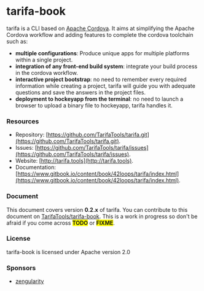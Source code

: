 # tarifa-book

tarifa is a CLI based on [Apache Cordova](http://cordova.apache.org/).
It aims at simplifying the Apache Cordova workflow and adding features to complete the cordova toolchain such as:

* **multiple configurations**: Produce unique apps for multiple platforms within a single project.
* **integration of any front-end build system**: integrate your build process in the cordova workflow.
* **interactive project bootstrap**: no need to remember every required information while creating a project, tarifa will guide you
with adequate questions and save the answers in the project files.
* **deployment to hockeyapp from the terminal**: no need to launch a browser to upload a binary file to hockeyapp, tarifa handles it.

### Resources

* Repository: [https://github.com/TarifaTools/tarifa.git](https://github.com/TarifaTools/tarifa.git).
* Issues: [https://github.com/TarifaTools/tarifa/issues](https://github.com/TarifaTools/tarifa/issues).
* Website: [http://tarifa.tools](http://tarifa.tools).
* Documentation: [https://www.gitbook.io/content/book/42loops/tarifa/index.html](https://www.gitbook.io/content/book/42loops/tarifa/index.html).

### Document

This document covers version **0.2.x** of tarifa. You can contribute to this document on [TarifaTools/tarifa-book](https://github.com/TarifaTools/tarifa-book.git).
This is a work in progress so don't be afraid if you come across <span style="background:yellow;"><strong>TODO</strong></span> or <span style="background:yellow;"><strong>FIXME</strong></span>.

### License

tarifa-book is licensed under Apache version 2.0

### Sponsors

* [zengularity](http://zengularity.com)

